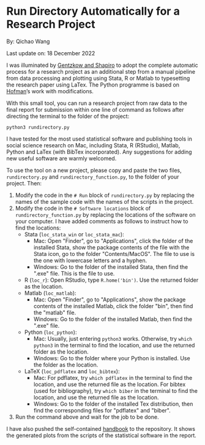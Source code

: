 # Run Directory Automatically for a Research Project

By: Qichao Wang

Last update on: 18 December 2022

I was illuminated by [Gentzkow and Shapiro](https://web.stanford.edu/~gentzkow/research/CodeAndData.pdf) to adopt the complete automatic process for a research project as an additional step from a manual pipeline from data processing and plotting using Stata, R or Matlab to typesetting the research paper using LaTex. The Python programme is based on [Hofman](https://github.com/hofmanpaul/rundirectory.py)’s work with modifications.

With this small tool, you can run a research project from raw data to the final report for submission within one line of command as follows after directing the terminal to the folder of the project:

```
python3 rundirectory.py
```

I have tested for the most used statistical software and publishing tools in social science research on Mac, including Stata, R (RStudio), Matlab, Python and LaTex (with BibTex incorporated). Any suggestions for adding new useful software are warmly welcomed.

To use the tool on a new project, please copy and paste the two files, `rundirectory.py` and `rundirectory_function.py`, to the folder of your project. Then:

1. Modify the code in the `# Run` block of `rundirectory.py` by replacing the names of the sample code with the names of the scripts in the project. 
2. Modify the code in the `# Software locations` block of `rundirectory_function.py` by replacing the locations of the software on your computer. I have added comments as follows to instruct how to find the locations:
	* Stata (`loc_stata_win` or `loc_stata_mac`):
		* Mac: Open "Finder", go to "Applications", click the folder of the installed Stata, show the package contents of the file with the Stata icon, go to the folder "Contents/MacOS". The file to use is the one with lowercase letters and a hyphen.
		* Windows: Go to the folder of the installed Stata, then find the ".exe" file. This is the file to use.
	* R (`loc_r`): Open RStudio, type `R.home('bin')`. Use the returned folder as the location.
	* Matlab (`loc_matlab`):
		* Mac: Open "Finder", go to "Applications", show the package contents of the installed Matlab, click the folder "bin", then find the "matlab" file.
		* Windows: Go to the folder of the installed Matlab, then find the ".exe" file.
	* Python (`loc_python`):
		* Mac: Usually, just entering `python3` works. Otherwise, try `which python3` in the terminal to find the location, and use the returned folder as the location.
		* Windows: Go to the folder where your Python is installed. Use the folder as the location.
	* LaTeX (`loc_pdflatex` and 	`loc_bibtex`):
		* Mac: For pdflatex, try `which pdflatex` in the terminal to find the location, and use the returned file as the location. For bibtex (used for bibliography), try `which biber` in the terminal to find the location, and use the returned file as the location.
		* Windows: Go to the folder of the installed Tex distribution, then find the corresponding files for "pdflatex" and "biber".
3. Run the command above and wait for the job to be done.

I have also pushed the self-contained [handbook](sample_latex.pdf) to the repository. It shows the generated plots from the scripts of the statistical software in the report.
